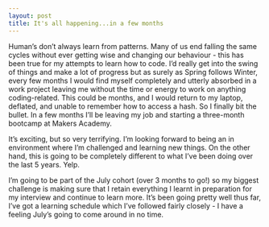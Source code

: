 ```yaml
---
layout: post
title: It's all happening...in a few months
---
```


Human’s don’t always learn from patterns. Many of us end falling the same cycles without ever getting wise and changing our behaviour - this has been true for my attempts to learn how to code. I’d really get into the swing of things and make a lot of progress but as surely as Spring follows Winter, every few months I would find myself completely and utterly absorbed in a work project leaving me without the time or energy to work on anything coding-related. This could be months, and I would return to my laptop, deflated, and unable to remember how to access a hash. So I finally bit the bullet. In a few months I’ll be leaving my job and starting a three-month bootcamp at Makers Academy.

It’s exciting, but so very terrifying. I’m looking forward to being an in environment where I’m challenged and learning new things. On the other hand, this is going to be completely different to what I’ve been doing over the last 5 years. Yelp.

I’m going to be part of the July cohort (over 3 months to go!) so my biggest challenge is making sure that I retain everything I learnt in preparation for my interview and continue to learn more. It’s been going pretty well thus far, I’ve got a learning schedule which I’ve followed fairly closely - I have a feeling July’s going to come around in no time.
